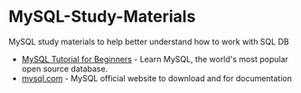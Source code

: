 # MySQL-Study-Materials
MySQL study materials to help better understand how to work with SQL DB

- [MySQL Tutorial for Beginners](https://youtu.be/7S_tz1z_5bA) - Learn MySQL, the world's most popular open source database.
- [mysql.com](https://www.mysql.com/downloads/) - MySQL official website to download and for documentation
